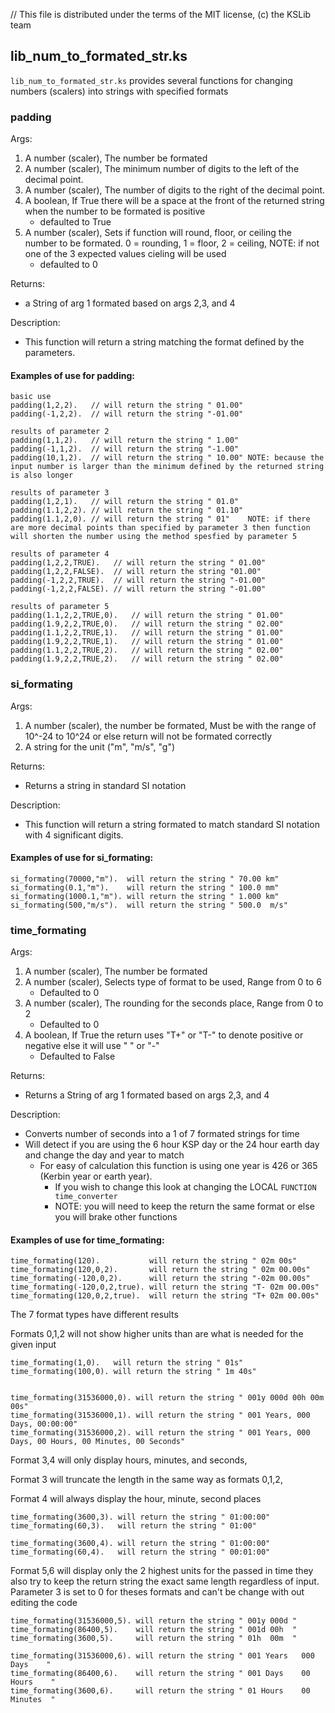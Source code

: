 // This file is distributed under the terms of the MIT license, (c) the KSLib team

## lib_num_to_formated_str.ks

``lib_num_to_formated_str.ks`` provides several functions for changing numbers (scalers) into strings with specified formats

### padding

Args:

  1. A number (scaler), The number be formated
  2. A number (scaler), The minimum number of digits to the left of the decimal point.
  3. A number (scaler), The number of digits to the right of the decimal point.
  4. A boolean,         If True there will be a space at the front of the returned string when the number to be formated is positive
      * defaulted to True
  5. A number (scaler), Sets if function will round, floor, or ceiling the number to be formated. 0 = rounding, 1 = floor, 2 = ceiling, NOTE: if not one of the 3 expected values cieling will be used
      * defaulted to 0

Returns:
  * a String of arg 1 formated based on args 2,3, and 4

Description:
  * This function will return a string matching the format defined by the parameters.

#### Examples of use for padding:

    basic use
    padding(1,2,2).   // will return the string " 01.00"
    padding(-1,2,2).  // will return the string "-01.00"

    results of parameter 2
    padding(1,1,2).   // will return the string " 1.00"
    padding(-1,1,2).  // will return the string "-1.00"
    padding(10,1,2).  // will return the string " 10.00" NOTE: because the input number is larger than the minimum defined by the returned string is also longer

    results of parameter 3
    padding(1,2,1).   // will return the string " 01.0"
    padding(1.1,2,2). // will return the string " 01.10"
    padding(1.1,2,0). // will return the string " 01"    NOTE: if there are more decimal points than specified by parameter 3 then function will shorten the number using the method spesfied by parameter 5

    results of parameter 4
    padding(1,2,2,TRUE).   // will return the string " 01.00"
    padding(1,2,2,FALSE).  // will return the string "01.00"
    padding(-1,2,2,TRUE).  // will return the string "-01.00"
    padding(-1,2,2,FALSE). // will return the string "-01.00"

    results of parameter 5
	padding(1.1,2,2,TRUE,0).   // will return the string " 01.00"
	padding(1.9,2,2,TRUE,0).   // will return the string " 02.00"
	padding(1.1,2,2,TRUE,1).   // will return the string " 01.00"
	padding(1.9,2,2,TRUE,1).   // will return the string " 01.00"
	padding(1.1,2,2,TRUE,2).   // will return the string " 02.00"
	padding(1.9,2,2,TRUE,2).   // will return the string " 02.00"

### si_formating

Args:
  1. A number (scaler), the number be formated,  Must be with the range of 10^-24 to 10^24 or else return will not be formated correctly 
  2. A string for the unit ("m", "m/s", "g")

Returns:
  * Returns a string in standard SI notation

Description:
  * This function will return a string formated to match standard SI notation with 4 significant digits.

#### Examples of use for si_formating:

    si_formating(70000,"m").  will return the string " 70.00 km"
    si_formating(0.1,"m").    will return the string " 100.0 mm"
    si_formating(1000.1,"m"). will return the string " 1.000 km"
    si_formating(500,"m/s").  will return the string " 500.0  m/s"

### time_formating

Args:
  1. A number (scaler), The number be formated
  2. A number (scaler), Selects type of format to be used, Range from 0 to 6
      * Defaulted to 0
  3. A number (scaler), The rounding for the seconds place, Range from 0 to 2
      * Defaulted to 0
  4. A boolean,         If True the return uses "T+" or "T-" to denote positive or negative else it will use " " or "-"
      * Defaulted to False

Returns:
  * Returns a String of arg 1 formated based on args 2,3, and 4

Description:
  * Converts number of seconds into a 1 of 7 formated strings for time
  * Will detect if you are using the 6 hour KSP day or the 24 hour earth day and change the day and year to match
    * For easy of calculation this function is using one year is 426 or 365 (Kerbin year or earth year).
      *  If you wish to change this look at changing the LOCAL ``FUNCTION time_converter``
      *  NOTE: you will need to keep the return the same format or else you will brake other functions

#### Examples of use for time_formating:

    time_formating(120).           will return the string " 02m 00s"
    time_formating(120,0,2).       will return the string " 02m 00.00s"
    time_formating(-120,0,2).      will return the string "-02m 00.00s"
    time_formating(-120,0,2,true). will return the string "T- 02m 00.00s"
    time_formating(120,0,2,true).  will return the string "T+ 02m 00.00s"

The 7 format types have different results

Formats 0,1,2 will not show higher units than are what is needed for the given input

    time_formating(1,0).   will return the string " 01s"
    time_formating(100,0). will return the string " 1m 40s"


    time_formating(31536000,0). will return the string " 001y 000d 00h 00m 00s"
    time_formating(31536000,1). will return the string " 001 Years, 000 Days, 00:00:00"
    time_formating(31536000,2). will return the string " 001 Years, 000 Days, 00 Hours, 00 Minutes, 00 Seconds"

Format 3,4 will only display hours, minutes, and seconds,

Format 3 will truncate the length in the same way as formats 0,1,2,

Format 4 will always display the hour, minute, second places

    time_formating(3600,3). will return the string " 01:00:00"
    time_formating(60,3).   will return the string " 01:00"

    time_formating(3600,4). will return the string " 01:00:00"
    time_formating(60,4).   will return the string " 00:01:00"

Format 5,6 will display only the 2 highest units for the passed in time they also try to keep the return string the exact same length regardless of input.  Parameter 3 is set to 0 for theses formats and can't be change with out editing the code

    time_formating(31536000,5). will return the string " 001y 000d "
    time_formating(86400,5).    will return the string " 001d 00h  "
    time_formating(3600,5).     will return the string " 01h  00m  "

    time_formating(31536000,6). will return the string " 001 Years   000 Days    "
    time_formating(86400,6).    will return the string " 001 Days    00 Hours    "
    time_formating(3600,6).     will return the string " 01 Hours    00 Minutes  "
